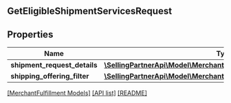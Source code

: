 ## GetEligibleShipmentServicesRequest

## Properties

Name | Type | Description | Notes
------------ | ------------- | ------------- | -------------
**shipment_request_details** | [**\SellingPartnerApi\Model\MerchantFulfillment\ShipmentRequestDetails**](ShipmentRequestDetails.md) |  |
**shipping_offering_filter** | [**\SellingPartnerApi\Model\MerchantFulfillment\ShippingOfferingFilter**](ShippingOfferingFilter.md) |  | [optional]

[[MerchantFulfillment Models]](../) [[API list]](../../Api) [[README]](../../../README.md)
